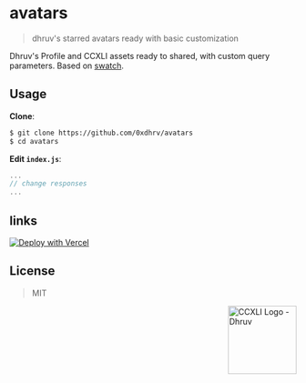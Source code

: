 # avatars

> dhruv's starred avatars ready with basic customization

Dhruv's Profile and CCXLI assets ready to shared, with custom query parameters. Based on [swatch](https://github.com/primer/swatch).

## Usage

**Clone**:

```bash
$ git clone https://github.com/0xdhrv/avatars
$ cd avatars
```

**Edit `index.js`**:

```js
...
// change responses
...
```

## links

<a href="https://vercel.com/new/clone?repository-url=https%3A%2F%2Fgithub.com%2F0xdhrv%2Favatars"><img src="https://vercel.com/button" alt="Deploy with Vercel"/></a>

## License

> MIT

<img src="https://avatars.dhrv.pw/?type=ccxli" align="right" alt="CCXLI Logo - Dhruv" width="120" height="120">

